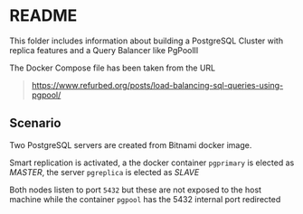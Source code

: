 # README

This folder includes information about building a PostgreSQL Cluster with replica features and a Query Balancer like PgPoolII

The Docker Compose file has been taken from the URL
> https://www.refurbed.org/posts/load-balancing-sql-queries-using-pgpool/


## Scenario

Two PostgreSQL servers are created from Bitnami docker image.

Smart replication is activated, a the docker container `pgprimary` is elected as _MASTER_, the server `pgreplica` is elected as _SLAVE_

Both nodes listen to port `5432` but these are not exposed to the host machine while the container `pgpool` has the 5432 internal port redirected